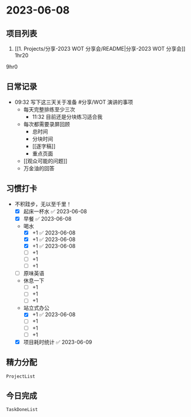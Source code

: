 # 2023-06-08

## 项目列表
1. [[1. Projects/分享-2023 WOT 分享会/README|分享-2023 WOT 分享会]] 1hr20

9hr0

## 日常记录
- 09:32 写下这三天关于准备 #分享/WOT 演讲的事项
	- 每天完整排练至少三次
		- 11:32 目前还是分块练习适合我
	- 每次都需要录屏回顾
		- 总时间
		- 分块时间
		- [[逐字稿]]
		- 重点页面
	- [[观众可能的问题]]
	- 万金油的回答

## 习惯打卡
- 不积跬步，无以至千里！
	- [x] 起床一杯水 ✅ 2023-06-08
	- [x] 早餐 ✅ 2023-06-08
	-  喝水
		- [x] +1 ✅ 2023-06-08
		- [x] +1 ✅ 2023-06-08
		- [x] +1 ✅ 2023-06-08
		- [ ] +1
		- [ ] +1
		- [ ] +1
	- [ ] 原味英语
	- 休息一下
		- [ ] +1
		- [ ] +1
		- [ ] +1
	- 站立式办公
		- [x] +1 ✅ 2023-06-08
		- [ ] +1
		- [ ] +1
		- [ ] +1
	- [x] 项目耗时统计 ✅ 2023-06-09
		
## 精力分配
```periodic-para
ProjectList
```

## 今日完成
```periodic-para
TaskDoneList
```
